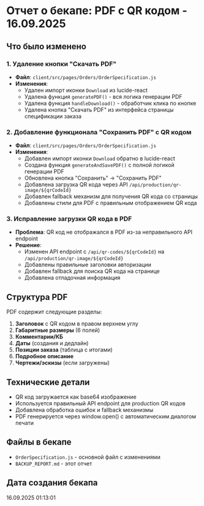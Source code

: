 # Отчет о бекапе: PDF с QR кодом - 16.09.2025

## Что было изменено

### 1. Удаление кнопки "Скачать PDF"
- **Файл**: `client/src/pages/Orders/OrderSpecification.js`
- **Изменения**:
  - Удален импорт иконки `Download` из lucide-react
  - Удалена функция `generatePDF()` - вся логика генерации PDF
  - Удалена функция `handleDownload()` - обработчик клика по кнопке
  - Удалена кнопка "Скачать PDF" из интерфейса страницы спецификации заказа

### 2. Добавление функционала "Сохранить PDF" с QR кодом
- **Файл**: `client/src/pages/Orders/OrderSpecification.js`
- **Изменения**:
  - Добавлен импорт иконки `Download` обратно в lucide-react
  - Создана функция `generateAndSavePDF()` с полной логикой генерации PDF
  - Обновлена кнопка "Сохранить" → "Сохранить PDF"
  - Добавлена загрузка QR кода через API `/api/production/qr-image/${qrCodeId}`
  - Добавлен fallback механизм для получения QR кода со страницы
  - Добавлены стили для PDF с правильным отображением QR кода

### 3. Исправление загрузки QR кода в PDF
- **Проблема**: QR код не отображался в PDF из-за неправильного API endpoint
- **Решение**:
  - Изменен API endpoint с `/api/qr-codes/${qrCodeId}` на `/api/production/qr-image/${qrCodeId}`
  - Добавлены правильные заголовки авторизации
  - Добавлен fallback для поиска QR кода на странице
  - Добавлена отладочная информация

## Структура PDF

PDF содержит следующие разделы:
1. **Заголовок** с QR кодом в правом верхнем углу
2. **Габаритные размеры** (6 полей)
3. **Комментарии/КБ**
4. **Даты** (создания и дедлайн)
5. **Позиции заказа** (таблица с итогами)
6. **Подробное описание**
7. **Чертежи/эскизы** (если загружены)

## Технические детали

- QR код загружается как base64 изображение
- Используется правильный API endpoint для production QR кодов
- Добавлена обработка ошибок и fallback механизмы
- PDF генерируется через window.open() с автоматическим диалогом печати

## Файлы в бекапе

- `OrderSpecification.js` - основной файл с изменениями
- `BACKUP_REPORT.md` - этот отчет

## Дата создания бекапа
16.09.2025 01:13:01
















